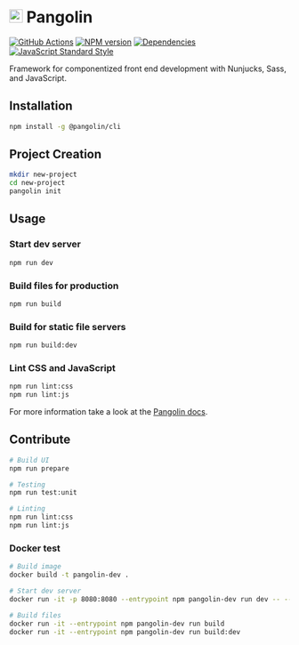 # <img alt="" src="https://cdn.jsdelivr.net/gh/pangolinjs/brand@master/icon/icon.svg" width="24"> Pangolin

[![GitHub Actions][actions-image]][actions-url]
[![NPM version][npm-image]][npm-url]
[![Dependencies][dependencies-image]][dependencies-url]
[![JavaScript Standard Style][standard-image]][standard-url]

Framework for componentized front end development with Nunjucks, Sass, and JavaScript.


## Installation

```bash
npm install -g @pangolin/cli
```


## Project Creation

```bash
mkdir new-project
cd new-project
pangolin init
```


## Usage

### Start dev server

```bash
npm run dev
```

### Build files for production

```bash
npm run build
```

### Build for static file servers

```bash
npm run build:dev
```

### Lint CSS and JavaScript

```bash
npm run lint:css
npm run lint:js
```

For more information take a look at the [Pangolin docs](https://pangolinjs.org).


## Contribute

```bash
# Build UI
npm run prepare

# Testing
npm run test:unit

# Linting
npm run lint:css
npm run lint:js
```

### Docker test

```bash
# Build image
docker build -t pangolin-dev .

# Start dev server
docker run -it -p 8080:8080 --entrypoint npm pangolin-dev run dev -- --host 0.0.0.0

# Build files
docker run -it --entrypoint npm pangolin-dev run build
docker run -it --entrypoint npm pangolin-dev run build:dev
```


[actions-image]: https://wdp9fww0r9.execute-api.us-west-2.amazonaws.com/production/badge/pangolinjs/core?style=flat-square
[actions-url]: https://github.com/pangolinjs/core/actions

[npm-image]: https://img.shields.io/npm/v/@pangolin/core.svg?style=flat-square&logo=npm
[npm-url]: https://www.npmjs.com/package/@pangolin/core

[dependencies-image]: https://img.shields.io/david/pangolinjs/core.svg?style=flat-square
[dependencies-url]: https://www.npmjs.com/package/@pangolin/core?activeTab=dependencies

[standard-image]: https://img.shields.io/badge/Code_Style-Standard-brightgreen.svg?style=flat-square&logo=javascript&logoColor=white
[standard-url]: https://standardjs.com
